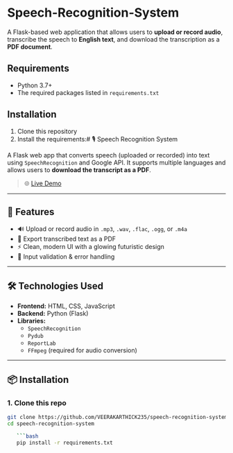 # Speech-Recognition-System

A Flask-based web application that allows users to **upload or record audio**, transcribe the speech to **English text**, and download the transcription as a **PDF document**.

## Requirements

- Python 3.7+
- The required packages listed in `requirements.txt`

## Installation

1. Clone this repository
2. Install the requirements:# 🎙️ Speech Recognition System

A Flask web app that converts speech (uploaded or recorded) into text using `SpeechRecognition` and Google API. It supports multiple languages and allows users to **download the transcript as a PDF**.

> 🌐 [Live Demo](https://speech-recognition-system-srs.onrender.com/)  


---

## 🚀 Features

- 🔊 Upload or record audio in `.mp3`, `.wav`, `.flac`, `.ogg`, or `.m4a`
- 📄 Export transcribed text as a PDF
- ⚡ Clean, modern UI with a glowing futuristic design
- 🔐 Input validation & error handling

---

## 🛠️ Technologies Used

- **Frontend:** HTML, CSS, JavaScript  
- **Backend:** Python (Flask)  
- **Libraries:**  
  - `SpeechRecognition`  
  - `Pydub`  
  - `ReportLab`  
  - `FFmpeg` (required for audio conversion)

---

## 📦 Installation

### 1. Clone this repo

```bash
git clone https://github.com/VEERAKARTHICK235/speech-recognition-system.git
cd speech-recognition-system

   ```bash
   pip install -r requirements.txt
